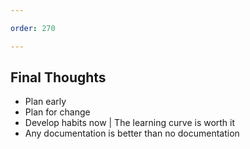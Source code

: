 ```yaml
---

order: 270

---
```


## Final Thoughts

<ul>
    <li>Plan early</li>
    <li>Plan for change</li>
    <li>Develop habits now | The learning curve is worth it</li>
    <li>Any documentation is better than no documentation</li>
</ul>





